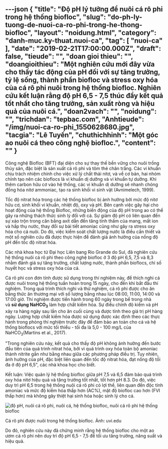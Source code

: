 ---json
{
    "title": "Độ pH lý tưởng để nuôi cá rô phi trong hệ thống biofloc",
    "slug": "do-ph-ly-tuong-de-nuoi-ca-ro-phi-trong-he-thong-biofloc",
    "layout": "noidung.html",
    "category": "danh-muc.ky-thuat.nuoi-ca",
    "tag": [
        "nuoi-ca"
    ],
    "date": "2019-02-21T17:00:00.000Z",
    "draft": false,
    "tieude": "",
    "doan gioi thieu": "",
    "doangioithieu": "Một nghiên cứu mới đây vừa cho thấy tác động của pH đối với sự tăng trưởng, tỷ lệ sống, thành phần biofloc và stress oxy hóa của cá rô phi nuôi trong hệ thống biofloc. Nghiên cứu kết luận rằng độ pH 6,5 - 7,5 thúc đẩy kết quả tốt nhất cho tăng trưởng, sản xuất ròng và hiệu quả của nuôi cá.",
    "doan2vach": "",
    "noidung": "",
    "trichdan": "tepbac.com",
    "Anhtieude": "/img/nuoi-ca-ro-phi_1550628680.jpg",
    "tacgia": "Lê Tuyến",
    "chuthichhinh": "Một góc ao nuôi cá theo công nghệ biofloc.",
    "__content__": ""
}
---
<p>C&ocirc;ng nghệ Biofloc (BFT) đại diện cho sự thay thế bền vững cho nu&ocirc;i trồng thủy sản, đặc biệt l&agrave; sản xuất c&aacute; r&ocirc; phi v&agrave; t&ocirc;m thẻ ch&acirc;n trắng. C&aacute;c vi khuẩn chịu tr&aacute;ch nhiệm ch&iacute;nh cho việc xử l&yacute; chất thải nitơ, v&agrave; về cơ bản, hai nh&oacute;m ch&iacute;nh tạo n&ecirc;n c&aacute;c bioflocs l&agrave; vi khuẩn dị dưỡng v&agrave; vi khuẩn tự dưỡng. Khi th&ecirc;m carbon hữu cơ v&agrave;o hệ thống, c&aacute;c vi khuẩn dị dưỡng sẽ nhanh ch&oacute;ng đồng h&oacute;a nitơ ammoniac, tạo ra sinh khối vi sinh vật (Avnimelech, 1999).&nbsp;</p>

<p>Tốc độ nitrat h&oacute;a trong c&aacute;c hệ thống biofloc bị ảnh hưởng bởi mức độ nitơ hữu cơ, sinh khối vi khuẩn, nhiệt độ, oxy v&agrave; pH. B&ecirc;n cạnh việc g&acirc;y hại cho hoạt động của hệ thống Biofloc, những biến động của độ pH trong ao c&oacute; thể g&acirc;y ra những th&aacute;ch thức sinh l&yacute; đối với c&aacute;. Sự giảm độ pH c&oacute; li&ecirc;n quan đến sự x&aacute;o trộn trong c&acirc;n bằng axit dẫn đến tăng t&iacute;nh thấm của mang, mất ion v&agrave; hấp thụ nước, thay đổi sự b&agrave;i tiết amoniac cũng như g&acirc;y ra stress oxy h&oacute;a cho c&aacute; nu&ocirc;i. Do đ&oacute;, việc kiểm so&aacute;t chất lượng nước l&agrave; điều cần thiết v&agrave; một số nghi&ecirc;n cứu đ&atilde; được thực hiện để đ&aacute;nh gi&aacute; ảnh hưởng của nồng độ pH đến tốc độ nitrat h&oacute;a.</p>

<p>C&aacute;c nh&agrave; khoa học từ Đại học Li&ecirc;n bang Rio Grande do Sul, đ&atilde; nghi&ecirc;n cứu hệ thống nu&ocirc;i c&aacute; r&ocirc; phi theo c&ocirc;ng nghệ biofloc ở 3 độ pH 6,5, 7,5 v&agrave; 8,3 nhằm đ&aacute;nh gi&aacute; sự tăng trưởng, chất lượng nước, th&agrave;nh phần bioflocs, chỉ số huyết học v&agrave; stress oxy h&oacute;a của c&aacute;.</p>

<p>C&aacute; r&ocirc; phi con đơn t&iacute;nh được sử dụng trong th&iacute; nghiệm n&agrave;y, để th&iacute;ch nghi c&aacute; được nu&ocirc;i trong hệ thống tuần ho&agrave;n trong 15 ng&agrave;y, cho đến khi bắt đầu th&iacute; nghiệm. Trong qu&aacute; tr&igrave;nh th&iacute;ch nghi v&agrave; thử nghiệm, c&aacute; r&ocirc; phi được cho ăn bằng thức ăn thương mại với số lượng bằng nhau l&uacute;c 08:00, 11:00, 14:00 v&agrave; 17:00 giờ. Th&iacute; nghiệm được tiến h&agrave;nh trong 60 ng&agrave;y trong bể trong nh&agrave; v&agrave;&nbsp;<strong>sử dụng NaHCO<sub>3</sub></strong>&nbsp;l&agrave;m hợp chất kiềm h&oacute;a. Sự điều chỉnh độ kiềm v&agrave; pH xảy ra h&agrave;ng ng&agrave;y sau lần cho ăn cuối c&ugrave;ng v&agrave; được t&iacute;nh theo gi&aacute; trị pH h&agrave;ng ng&agrave;y. Lượng hợp chất kiềm h&oacute;a được sử dụng được x&aacute;c định theo c&aacute;c thực h&agrave;nh trong ph&ograve;ng th&iacute; nghiệm trước đ&acirc;y để đảm bảo an to&agrave;n cho c&aacute; v&agrave; hệ thống bioflocs với mức tối thiểu - tối đa l&agrave; 5,0 - 100 mg/L của NaHCO<sub>3</sub>(Martins et al., 2017).</p>

<p>&quot;Trong nghi&ecirc;n cứu n&agrave;y, kết quả cho thấy độ pH kh&ocirc;ng ảnh hưởng đến bước đầu ti&ecirc;n của qu&aacute; tr&igrave;nh nitrat h&oacute;a, bởi v&igrave; qu&aacute; tr&igrave;nh oxy h&oacute;a to&agrave;n bộ amoniac th&agrave;nh nitrite gần như bằng nhau giữa c&aacute;c phương ph&aacute;p điều trị. Tuy nhi&ecirc;n, ảnh hưởng của pH, đặc biệt li&ecirc;n quan đến tốc độ nitrat h&oacute;a, đạt nồng độ tối đa ở độ pH 6,5&quot;, c&aacute;c nh&agrave; khoa học cho biết.</p>

<p>Kết luận: Việc quản l&yacute; hệ thống biofloc giữa pH 7,5 v&agrave; 6,5 đảm bảo qu&aacute; tr&igrave;nh oxy h&oacute;a nitơ hiệu quả v&agrave; tăng trưởng tốt nhất, tốt hơn pH 8.3. Do đ&oacute;, việc duy tr&igrave; pH 6,5 trong hệ thống nu&ocirc;i c&aacute; r&ocirc; phi c&oacute; lợi thế, li&ecirc;n quan đến độc t&iacute;nh amoniac v&agrave; mức độ kiềm h&oacute;a thấp hơn (AC%), mật độ biofloc cao hơn (FVI thấp hơn) m&agrave; kh&ocirc;ng g&acirc;y thiệt hại sinh h&oacute;a hoặc sinh l&yacute; cho c&aacute;.&nbsp;</p>

<p><img alt="độ pH, nuôi cá rô phi, nuôi cá, hệ thống biofloc, nuôi cá rô phi hệ thống biofloc" src="https://tepbac.com/upload/images/2019/02/nuoi-ca-ro-phi-he-thong-bioflo_1550628226.jpg" title="độ pH, nuôi cá rô phi, nuôi cá, hệ thống biofloc, nuôi cá rô phi hệ thống biofloc" /></p>

<p>C&aacute; r&ocirc; phi được nu&ocirc;i trong hệ thống biofloc. Ảnh:&nbsp;uvi.edu</p>

<p>Do đ&oacute;, nghi&ecirc;n cứu n&agrave;y đ&atilde; chứng minh rằng hệ thống biofloc cho một ao ươm c&aacute; r&ocirc; phi n&ecirc;n duy tr&igrave; độ pH 6,5 - 7,5 để tối ưu tăng trưởng, năng suất v&agrave; hiệu quả.</p>
